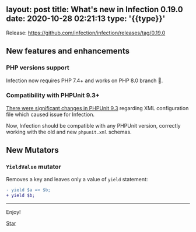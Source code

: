 layout: post
title: What's new in Infection 0.19.0
date: 2020-10-28 02:21:13
type: '{{type}}'
---

Release: https://github.com/infection/infection/releases/tag/0.19.0

## New features and enhancements

### PHP versions support

Infection now requires PHP 7.4+ and works on PHP 8.0 branch 🎉.

### Compatibility with PHPUnit 9.3+

[There were significant changes in PHPUnit 9.3](https://github.com/sebastianbergmann/phpunit/blob/a0d6b21c6c8f6564212a1a14292d230ee35eba6d/ChangeLog-9.3.md#configuration-of-code-coverage-and-logging-in-phpunitxml) regarding XML configuration file which caused issue for Infection.

Now, Infection should be compatible with any PHPUnit version, correctly working with the old and new `phpunit.xml` schemas.

## New Mutators

### `YieldValue` mutator

Removes a key and leaves only a value of `yield` statement:

```diff
- yield $a => $b;
+ yield $b;
```

------

Enjoy!

<a class="github-button" href="https://github.com/infection/infection" data-icon="octicon-star" data-show-count="true" aria-label="Star infection/infection on GitHub">Star</a>
<script async defer src="https://buttons.github.io/buttons.js"></script>
